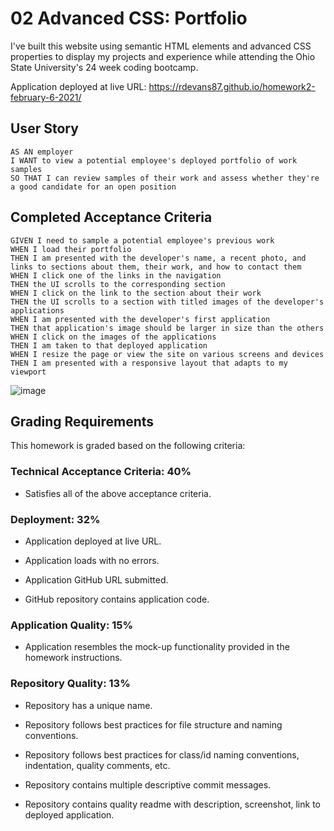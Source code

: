 # 02 Advanced CSS: Portfolio

I've built this website using semantic HTML elements and advanced CSS properties to display my projects and experience while attending the Ohio State University's 24 week coding bootcamp.

Application deployed at live URL: https://rdevans87.github.io/homework2-february-6-2021/

## User Story

```
AS AN employer
I WANT to view a potential employee's deployed portfolio of work samples
SO THAT I can review samples of their work and assess whether they're a good candidate for an open position
```

## Completed Acceptance Criteria

```
GIVEN I need to sample a potential employee's previous work
WHEN I load their portfolio
THEN I am presented with the developer's name, a recent photo, and links to sections about them, their work, and how to contact them
WHEN I click one of the links in the navigation
THEN the UI scrolls to the corresponding section
WHEN I click on the link to the section about their work
THEN the UI scrolls to a section with titled images of the developer's applications
WHEN I am presented with the developer's first application
THEN that application's image should be larger in size than the others
WHEN I click on the images of the applications
THEN I am taken to that deployed application
WHEN I resize the page or view the site on various screens and devices
THEN I am presented with a responsive layout that adapts to my viewport

```

![image](https://user-images.githubusercontent.com/74195719/107107898-15ce5880-6802-11eb-9302-971f7211bb72.png)

## Grading Requirements

This homework is graded based on the following criteria: 

### Technical Acceptance Criteria: 40%

* Satisfies all of the above acceptance criteria. <!--complete-->

### Deployment: 32%

* Application deployed at live URL. <!--complete-->

* Application loads with no errors. <!--complete-->

* Application GitHub URL submitted. <!--complete-->

* GitHub repository contains application code. <!--complete-->

### Application Quality: 15%

* Application resembles the mock-up functionality provided in the homework instructions. <!--complete-->

### Repository Quality: 13%

* Repository has a unique name. <!--complete-->

* Repository follows best practices for file structure and naming conventions. <!--complete-->

* Repository follows best practices for class/id naming conventions, indentation, quality comments, etc. <!--complete-->

* Repository contains multiple descriptive commit messages. <!--complete-->

* Repository contains quality readme with description, screenshot, link to deployed application. <!--complete-->
